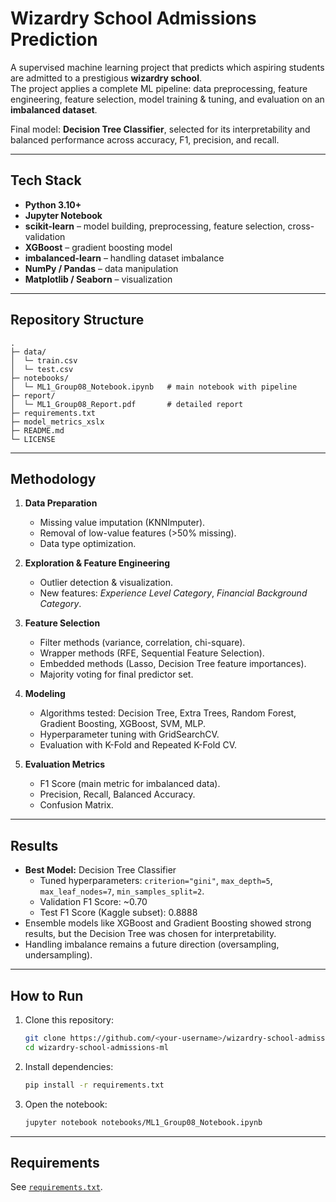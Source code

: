 # Wizardry School Admissions Prediction

A supervised machine learning project that predicts which aspiring students are admitted to a prestigious **wizardry school**.  
The project applies a complete ML pipeline: data preprocessing, feature engineering, feature selection, model training & tuning, and evaluation on an **imbalanced dataset**.

Final model: **Decision Tree Classifier**, selected for its interpretability and balanced performance across accuracy, F1, precision, and recall.

---

## Tech Stack

- **Python 3.10+**
- **Jupyter Notebook**
- **scikit-learn** – model building, preprocessing, feature selection, cross-validation
- **XGBoost** – gradient boosting model
- **imbalanced-learn** – handling dataset imbalance
- **NumPy / Pandas** – data manipulation
- **Matplotlib / Seaborn** – visualization

---

## Repository Structure

~~~text
.
├─ data/
│  └─ train.csv
│  └─ test.csv
├─ notebooks/
│  └─ ML1_Group08_Notebook.ipynb   # main notebook with pipeline
├─ report/
│  └─ ML1_Group08_Report.pdf       # detailed report
├─ requirements.txt
├─ model_metrics_xslx
├─ README.md
└─ LICENSE
~~~

---

## Methodology

1. **Data Preparation**  
   - Missing value imputation (KNNImputer).  
   - Removal of low-value features (>50% missing).  
   - Data type optimization.  

2. **Exploration & Feature Engineering**  
   - Outlier detection & visualization.  
   - New features: *Experience Level Category*, *Financial Background Category*.  

3. **Feature Selection**  
   - Filter methods (variance, correlation, chi-square).  
   - Wrapper methods (RFE, Sequential Feature Selection).  
   - Embedded methods (Lasso, Decision Tree feature importances).  
   - Majority voting for final predictor set.  

4. **Modeling**  
   - Algorithms tested: Decision Tree, Extra Trees, Random Forest, Gradient Boosting, XGBoost, SVM, MLP.  
   - Hyperparameter tuning with GridSearchCV.  
   - Evaluation with K-Fold and Repeated K-Fold CV.  

5. **Evaluation Metrics**  
   - F1 Score (main metric for imbalanced data).  
   - Precision, Recall, Balanced Accuracy.  
   - Confusion Matrix.  

---

## Results

- **Best Model:** Decision Tree Classifier  
  - Tuned hyperparameters: `criterion="gini"`, `max_depth=5`, `max_leaf_nodes=7`, `min_samples_split=2`.  
  - Validation F1 Score: ~0.70  
  - Test F1 Score (Kaggle subset): 0.8888  
- Ensemble models like XGBoost and Gradient Boosting showed strong results, but the Decision Tree was chosen for interpretability.  
- Handling imbalance remains a future direction (oversampling, undersampling).  

---

## How to Run

1. Clone this repository:  
   ~~~bash
   git clone https://github.com/<your-username>/wizardry-school-admissions-ml.git
   cd wizardry-school-admissions-ml
   ~~~

2. Install dependencies:  
   ~~~bash
   pip install -r requirements.txt
   ~~~

3. Open the notebook:  
   ~~~bash
   jupyter notebook notebooks/ML1_Group08_Notebook.ipynb
   ~~~

---

## Requirements

See [`requirements.txt`](./requirements.txt).

